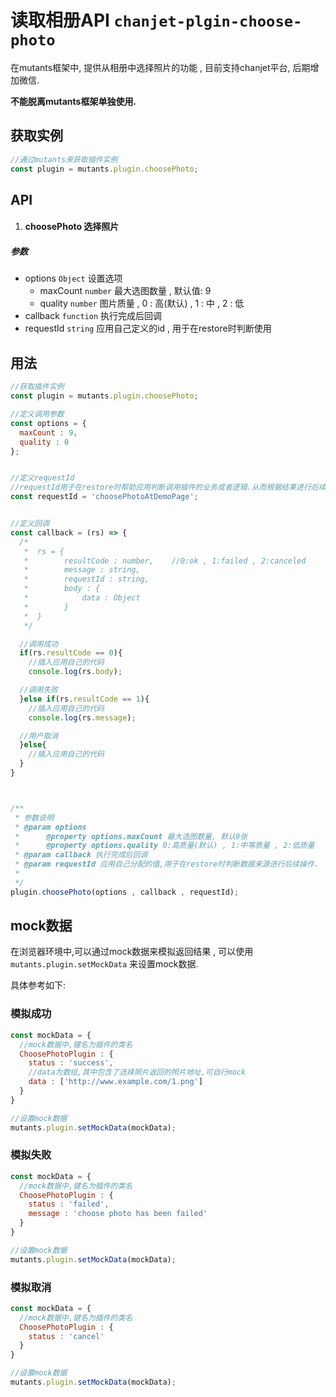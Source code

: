 # 读取相册API `chanjet-plgin-choose-photo`

在mutants框架中, 提供从相册中选择照片的功能 , 目前支持chanjet平台, 后期增加微信.

**不能脱离mutants框架单独使用.**



## 获取实例

```javascript
//通过mutants来获取插件实例
const plugin = mutants.plugin.choosePhoto;
```





## API



1. #### choosePhoto 选择照片

##### 参数

- options `Object` 设置选项
  - maxCount `number` 最大选图数量 , 默认值: 9
  - quality `number` 图片质量 , 0 : 高(默认) , 1 : 中 , 2 : 低
- callback `function` 执行完成后回调
- requestId `string` 应用自己定义的id , 用于在restore时判断使用





## 用法

```javascript
//获取插件实例
const plugin = mutants.plugin.choosePhoto;

//定义调用参数
const options = {
  maxCount : 9,
  quality : 0
};


//定义requestId 
//requestId用于在restore时帮助应用判断调用插件的业务或者逻辑.从而根据结果进行后续操作
const requestId = 'choosePhotoAtDemoPage';


//定义回调
const callback = (rs) => {
  /*
   *  rs = {
   *		resultCode : number,	//0:ok , 1:failed , 2:canceled
   *		message : string,	
   *		requestId : string,
   *		body : {
   *			data : Object
   *		}
   *  }
   */

  //调用成功
  if(rs.resultCode == 0){
	//插入应用自己的代码
    console.log(rs.body);

  //调用失败
  }else if(rs.resultCode == 1){
  	//插入应用自己的代码
    console.log(rs.message);

  //用户取消
  }else{
  	//插入应用自己的代码
  }
}



/**
 * 参数说明
 * @param options
 *      @property options.maxCount 最大选图数量, 默认9张
 *      @property options.quality 0:高质量(默认) , 1:中等质量 , 2:低质量
 * @param callback 执行完成后回调
 * @param requestId 应用自己分配的值,用于在restore时判断数据来源进行后续操作.
 *
 */
plugin.choosePhoto(options , callback , requestId);
```





## mock数据

在浏览器环境中,可以通过mock数据来模拟返回结果 , 可以使用 `mutants.plugin.setMockData` 来设置mock数据.

具体参考如下:



### 模拟成功

```javascript
const mockData = {
  //mock数据中,键名为插件的类名
  ChoosePhotoPlugin : {
    status : 'success',
    //data为数组,其中包含了选择照片返回的照片地址,可自行mock
    data : ['http://www.example.com/1.png']
  }
}

//设置mock数据
mutants.plugin.setMockData(mockData);
```



### 模拟失败

```javascript
const mockData = {
  //mock数据中,键名为插件的类名
  ChoosePhotoPlugin : {
    status : 'failed',
    message : 'choose photo has been failed'
  }
}

//设置mock数据
mutants.plugin.setMockData(mockData);
```



### 模拟取消

```javascript
const mockData = {
  //mock数据中,键名为插件的类名
  ChoosePhotoPlugin : {
    status : 'cancel'
  }
}

//设置mock数据
mutants.plugin.setMockData(mockData);
```








